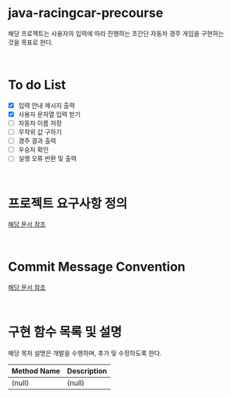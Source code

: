 # java-racingcar-precourse
해당 프로젝트는 사용자의 입력에 따라 진행하는 초간단 자동차 경주 게임을 구현하는 것을 목표로 한다.

<br>

# To do List
- [x] 입력 안내 메시지 출력
- [x] 사용자 문자열 입력 받기
- [ ] 자동차 이름 저장
- [ ] 무작위 값 구하기
- [ ] 경주 결과 출력
- [ ] 우승자 확인
- [ ] 실행 오류 반환 및 출력

<br>

# 프로젝트 요구사항 정의
[해당 문서 참조](./Docs/requirement.md)

<br>

# Commit Message Convention
[해당 문서 참조](./Docs/commit.md)

<br>

# 구현 함수 목록 및 설명
해당 목차 설명은 개발을 수행하며, 추가 및 수정하도록 한다.

| Method Name | Description |
| --- | --- |
| (null) | (null) |
